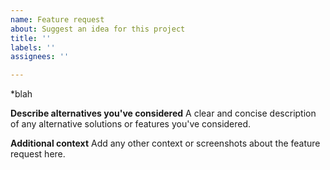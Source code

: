 ```yaml
---
name: Feature request
about: Suggest an idea for this project
title: ''
labels: ''
assignees: ''

---
```


*blah 

**Describe alternatives you've considered**
A clear and concise description of any alternative solutions or features you've considered.

**Additional context**
Add any other context or screenshots about the feature request here.
